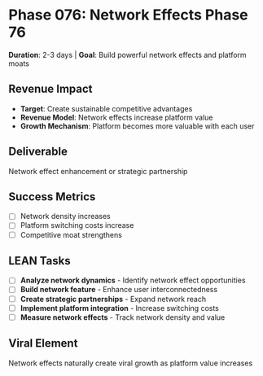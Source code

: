# Phase 076: Network Effects Phase 76
**Duration**: 2-3 days | **Goal**: Build powerful network effects and platform moats

## Revenue Impact
- **Target**: Create sustainable competitive advantages
- **Revenue Model**: Network effects increase platform value
- **Growth Mechanism**: Platform becomes more valuable with each user

## Deliverable
Network effect enhancement or strategic partnership

## Success Metrics
- [ ] Network density increases
- [ ] Platform switching costs increase
- [ ] Competitive moat strengthens

## LEAN Tasks
- [ ] **Analyze network dynamics** - Identify network effect opportunities
- [ ] **Build network feature** - Enhance user interconnectedness
- [ ] **Create strategic partnerships** - Expand network reach
- [ ] **Implement platform integration** - Increase switching costs
- [ ] **Measure network effects** - Track network density and value

## Viral Element
Network effects naturally create viral growth as platform value increases

